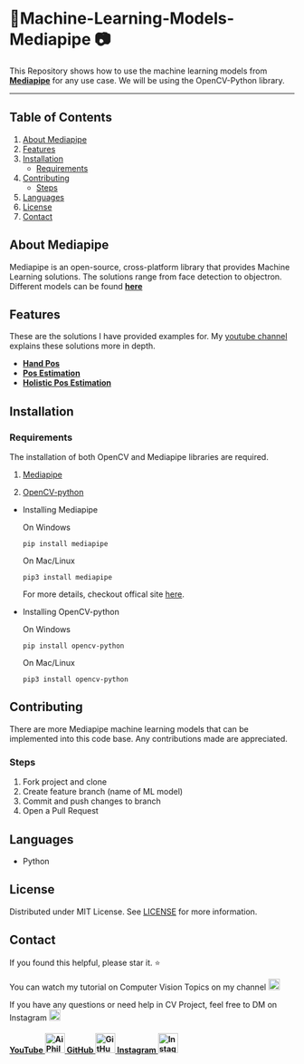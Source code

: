 #  :pushpin:Machine-Learning-Models-Mediapipe :camera:

This Repository shows how to use the machine learning models from [**Mediapipe**](https://google.github.io/mediapipe/) for any use case. We will be using the OpenCV-Python library. 

----
## Table of Contents
1. [About Mediapipe](#about-mediapipe)
2. [Features](#features)
3. [Installation](#installation)
   - [Requirements](#requirements)
4. [Contributing](#contributing)
   - [Steps](#steps)
5. [Languages](#languages)
6. [License](#license)
7. [Contact](#contact)

## About Mediapipe
Mediapipe is an open-source, cross-platform library that provides Machine Learning solutions. The solutions range from face detection to objectron. Different models can be found [**here**](https://google.github.io/mediapipe/solutions/models)

## Features
These are the solutions I have provided examples for. My [youtube channel](https://www.youtube.com/c/aiphile) explains these solutions more in depth. 
- [**Hand Pos**](https://github.com/Asadullah-Dal17/Machine-Learning-Models-Mediapipe-/tree/master/handPos)
- [**Pos Estimation**](https://github.com/Asadullah-Dal17/Machine-Learning-Models-Mediapipe-/tree/master/Pos-Estimation) 
- [**Holistic Pos Estimation**](https://github.com/Asadullah-Dal17/Machine-Learning-Models-Mediapipe-/tree/master/Holistic-Pos) 


## Installation 

### Requirements
The installation of both OpenCV and Mediapipe libraries are required. 

1. [Mediapipe](https://pypi.org/project/mediapipe/)

2. [OpenCV-python](https://pypi.org/project/opencv-python/) 

- Installing Mediapipe 
   
   On Windows 
   
   `pip install mediapipe`
   
   On Mac/Linux
   
   `pip3 install mediapipe`
   
   For more details, checkout offical site [here](https://google.github.io/mediapipe/getting_started/python.html).

- Installing OpenCV-python
   
   On Windows

   `pip install opencv-python`

   On Mac/Linux

   `pip3 install opencv-python`

## Contributing 
There are more Mediapipe machine learning models that can be implemented into this code base. Any contributions made are appreciated.

### Steps
1. Fork project and clone
2. Create feature branch (name of ML model)
3. Commit and push changes to branch
4. Open a Pull Request 

## Languages
- Python

## License 
Distributed under MIT License. See [LICENSE](https://github.com/Asadullah-Dal17/Machine-Learning-Models-Mediapipe-/blob/master/LICENSE) for more information. 

## Contact
If you found this helpful, please star it. :star:

You can watch my tutorial on Computer Vision Topics on my channel <a href="https://www.youtube.com/c/aiphile">  <img alt="AiPhile Youtube" src="https://user-images.githubusercontent.com/66181793/131223988-882d53a0-4882-468f-9bd7-46b46466baae.png"  width="20"> </a>


If you have any questions or need help in CV Project, feel free to DM on Instagram  <a href="https://www.instagram.com/aiphile17/">  <img alt="Instagram" src="https://user-images.githubusercontent.com/66181793/131223931-32d84c10-88b4-4cd6-8eb8-89f06c3b5b51.png"  width="20"> </a>


<h4><a href="https://www.youtube.com/c/aiphile"> YouTube <img alt="AiPhile Youtube" src="https://user-images.githubusercontent.com/66181793/131223988-882d53a0-4882-468f-9bd7-46b46466baae.png"  width="35"> </a> 
 <a href="https://github.com/Asadullah-Dal17">  GitHub  <img alt="GitHub" src="https://user-images.githubusercontent.com/66181793/131223930-9fd2bfc7-9c43-465d-a057-55f3292f3b2b.png"  width="35"> </a> 
  <a href="https://www.instagram.com/aiphile17/">   Instagram <img alt="Instagram" src="https://user-images.githubusercontent.com/66181793/131223931-32d84c10-88b4-4cd6-8eb8-89f06c3b5b51.png"  width="35"> </a> </h4>
